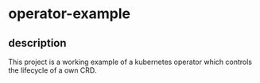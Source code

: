 # operator-example

## description
This project is a working example of a kubernetes operator which controls the lifecycle of a own CRD.